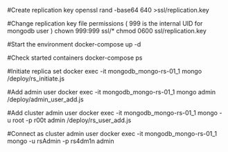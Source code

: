 
#Create replication key
openssl rand -base64 640 >ssl/replication.key

#Change replication key file permissions ( 999 is the internal UID for mongodb user )
chown 999:999 ssl/*
chmod 0600 ssl/replication.key

#Start the environment
docker-compose up -d

#Check started containers
docker-compose ps

#Initiate replica set
docker exec -it mongodb_mongo-rs-01_1 mongo /deploy/rs_initiate.js

#Add admin user
docker exec -it mongodb_mongo-rs-01_1 mongo admin /deploy/admin_user_add.js

#Add cluster admin user
docker exec -it mongodb_mongo-rs-01_1 mongo -u root -p r00t admin /deploy/rs_user_add.js

#Connect as cluster admin user
docker exec -it mongodb_mongo-rs-01_1 mongo -u rsAdmin -p rs4dm1n admin
